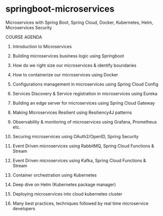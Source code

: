 # springboot-microservices

Microservices with Spring Boot, Spring Cloud, Docker, Kubernetes, Helm, Microservices Security

COURSE AGENDA

1. Introduction to Microservices
2. Building microservices business logic using Springboot
3. How do we right size our microservices & identify boundaries
4. How to containerize our microservices using Docker
5. Configurations management in microservices using Spring Cloud Config
6. Services Discovery & Service registration in microservices using Eureka
7. Building an edge server for microservices using Spring Cloud Gateway
8. Making Microservices Resilient using Resiliency4J patterns

9. Observability & monitoring of microservices using Grafana, Prometheus etc.
10. Securing microservices using OAuth2/OpenID, Spring Security
11. Event Driven microservices using RabbitMQ, Spring Cloud Functions & Stream
12. Event Driven microservices using Kafka, Spring Cloud Functions & Stream

13. Container orchestration using Kubernetes
14. Deep dive on Helm (Kubernetes package manager)
15. Deploying microservices into cloud kubernetes cluster
16. Many best practices, techniques followed by real time microservice developers
